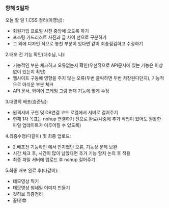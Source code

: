 ### 항해 5일차
오늘 할 일
1.CSS 정리(아영님): 
* 회원가입 프로필 사진 중앙에 오도록 하기
* 포스팅 카드리스트 사진과 글 사이 선으로 구분하기
* 그 외에 디자인 적으로 놓친 부분이 있다면 같이 최종점검하고 수정하기  

2.배포 전 기능 확인(대수님, 나):
* 기능적인 부분 체크하고 오류없는지 확인(우선적으로 API문서에 있는 기능은 이상없이 있는지 확인)
* 웹사이트 구동에 영향을 주지 않는 오류(두번 클릭하면 두번 저장된다던지), 기능적으로 아쉬운 부분 체크
* API 문서, 와이어 프레임 그림 현재 기능에 맞게 수정  

3.대망의 배포(승준님):  
* 원격서버 구현 및 DB연결 코드 로컬에서 서버로 걸어주기
* 현재 1차 목표는 nohup 연결하기 전으로 완료(나중에 추가 작업이 있어도 원활한 파일 업데이트가 이루어질 수 있도록)

4.최종수정(다같이) 및 최종 업로드:
* 2.배포전 기능확인 에서 인지했던 오류, 기능상 문제 보완
* 시간 체크 후, 시간이 많이 남았다면 추가 기능 할지 논의 후 적용
* 최종 파일 서버에 업로드 후 nohup 걸어주기

5.최종 배포 완료 후(다같이):
* 데모영상 찍기
* 데모영상 썸네일 이미지 만들기
* 깃허브 최종정리
* 끝!✌😎
